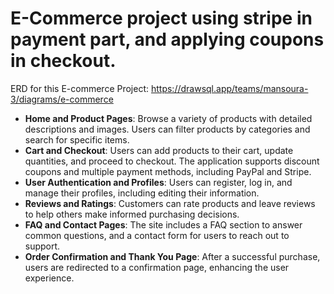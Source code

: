 #   E-Commerce project using stripe in payment part, and applying coupons in checkout.

ERD for this E-commerce Project: https://drawsql.app/teams/mansoura-3/diagrams/e-commerce



- **Home and Product Pages**: Browse a variety of products with detailed descriptions and images. Users can filter products by categories and search for specific items.
- **Cart and Checkout**: Users can add products to their cart, update quantities, and proceed to checkout. The application supports discount coupons and multiple payment methods, including PayPal and Stripe.
- **User Authentication and Profiles**: Users can register, log in, and manage their profiles, including editing their information.
- **Reviews and Ratings**: Customers can rate products and leave reviews to help others make informed purchasing decisions.
- **FAQ and Contact Pages**: The site includes a FAQ section to answer common questions, and a contact form for users to reach out to support.
- **Order Confirmation and Thank You Page**: After a successful purchase, users are redirected to a confirmation page, enhancing the user experience.

